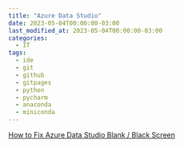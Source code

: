 ```yaml
---
title: "Azure Data Studio"
date: 2023-05-04T00:00:00-03:00
last_modified_at: 2023-05-04T00:00:00-03:00
categories:
  - IT
tags:
  - ide
  - git
  - github
  - gitpages
  - python
  - pycharm
  - anaconda
  - miniconda
---
```


[How to Fix Azure Data Studio Blank / Black Screen](https://metadataconsulting.blogspot.com/2019/03/How-to-Fix-Azure-Data-Studio-Blank-Black-Screen.html)
